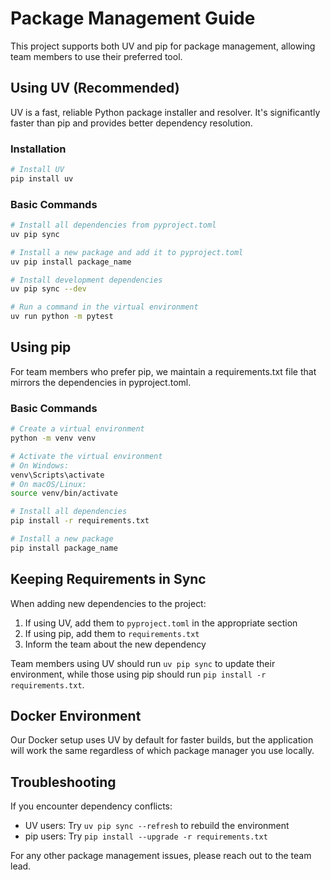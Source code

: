 # Package Management Guide

This project supports both UV and pip for package management, allowing team members to use their preferred tool.

## Using UV (Recommended)

UV is a fast, reliable Python package installer and resolver. It's significantly faster than pip and provides better dependency resolution.

### Installation

```bash
# Install UV
pip install uv
```

### Basic Commands

```bash
# Install all dependencies from pyproject.toml
uv pip sync

# Install a new package and add it to pyproject.toml
uv pip install package_name

# Install development dependencies
uv pip sync --dev

# Run a command in the virtual environment
uv run python -m pytest
```

## Using pip

For team members who prefer pip, we maintain a requirements.txt file that mirrors the dependencies in pyproject.toml.

### Basic Commands

```bash
# Create a virtual environment
python -m venv venv

# Activate the virtual environment
# On Windows:
venv\Scripts\activate
# On macOS/Linux:
source venv/bin/activate

# Install all dependencies
pip install -r requirements.txt

# Install a new package
pip install package_name
```

## Keeping Requirements in Sync

When adding new dependencies to the project:

1. If using UV, add them to `pyproject.toml` in the appropriate section
2. If using pip, add them to `requirements.txt`
3. Inform the team about the new dependency

Team members using UV should run `uv pip sync` to update their environment, while those using pip should run `pip install -r requirements.txt`.

## Docker Environment

Our Docker setup uses UV by default for faster builds, but the application will work the same regardless of which package manager you use locally.

## Troubleshooting

If you encounter dependency conflicts:

- UV users: Try `uv pip sync --refresh` to rebuild the environment
- pip users: Try `pip install --upgrade -r requirements.txt`

For any other package management issues, please reach out to the team lead.
